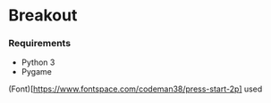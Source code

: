 # Breakout

### Requirements
 - Python 3
 - Pygame

(Font)[https://www.fontspace.com/codeman38/press-start-2p] used